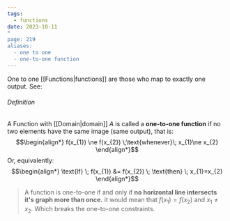 ```yaml
---
tags:
  - functions
date: 2023-10-11
"
page: 219
aliases:
  - one to one
  - one-to-one function
---
```

One to one [[Functions|functions]] are those who map to exactly one output. See:
###### Definition
A Function with [[Domain|domain]] $A$ is called a **one-to-one function** if no two elements have the same image (same output), that is:
$$\begin{align*}
f(x_{1}) \ne f(x_{2}) \;\text{whenever}\; x_{1}\ne x_{2}
\end{align*}$$
Or, equivalently:
$$\begin{align*}
\text{If} \; f(x_{1}) &= f(x_{2}) \; \text{then} \; x_{1}=x_{2}
\end{align*}$$
> A function is one-to-one if and only if **no horizontal line intersects it's graph more than once.** it would mean that $f(x_{1})= f(x_{2})$ and $x_{1}\ne x_{2}$. Which breaks the one-to-one constraints.
